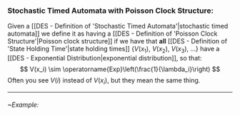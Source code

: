### Stochastic Timed Automata with Poisson Clock Structure:
Given a [[DES - Definition of 'Stochastic Timed Automata'|stochastic timed automata]] we define it as having a [[DES - Definition of 'Poisson Clock Structure'|Poisson clock structure]] if we have that **all** [[DES - Definition of 'State Holding Time'|state holding times]] $\left\{V(x_1), \ V(x_2), \ V(x_3), \ \ldots \right\}$ have a [[DES - Exponential Distribution|exponential distribution]], so that:
$$
V(x_i) \sim \operatorname{Exp}\left(\frac{1}{\lambda_i}\right)
$$
Often you see $V(i)$ instead of $V(x_i)$, but they mean the same thing.

---
###### ~Example: